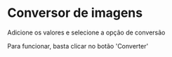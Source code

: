 <h1>Conversor de imagens</h1>

<p>Adicione os valores e selecione a opção de conversão</p>

<p>Para funcionar, basta clicar no botão 'Converter'</p>
